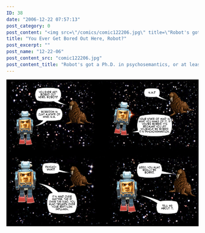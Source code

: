 ```yaml
---
ID: 38
date: "2006-12-22 07:57:13"
post_category: 0
post_content: "<img src=\"/comics/comic122206.jpg\" title=\"Robot's got a Ph.D. in psychosemantics, or at least he would if there were accredited universities in space\"/>"
title: "You Ever Get Bored Out Here, Robot?"
post_excerpt: ""
post_name: "12-22-06"
post_content_src: "comic122206.jpg"
post_content_title: "Robot's got a Ph.D. in psychosemantics, or at least he would if there were accredited universities in space"
---
```



[![Robot's got a Ph.D. in psychosemantics, or at least he would if there were accredited universities in space](/comics-hi-res/comic122206.jpg)](/comics-hi-res/comic122206.jpg)
